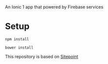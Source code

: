An Ionic 1 app that powered by Firebase services

# Setup

```
npm install
```

```
bower install
```


This repository is based on [Sitepoint](https://www.sitepoint.com/creating-firebase-powered-end-end-ionic-application/)
